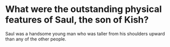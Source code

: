 # What were the outstanding physical features of Saul, the son of Kish?

Saul was a handsome young man who was taller from his shoulders upward than any of the other people.
